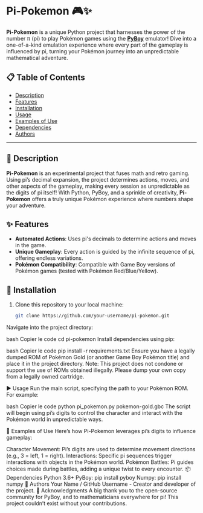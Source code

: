 # Pi-Pokemon 🎮✨

**Pi-Pokemon** is a unique Python project that harnesses the power of the number π (pi) to play Pokémon games using the **[PyBoy](https://github.com/Baekalfen/PyBoy)** emulator! Dive into a one-of-a-kind emulation experience where every part of the gameplay is influenced by pi, turning your Pokémon journey into an unpredictable mathematical adventure.

## 📋 Table of Contents
- [Description](#-description)
- [Features](#-features)
- [Installation](#-installation)
- [Usage](#-usage)
- [Examples of Use](#-examples-of-use)
- [Dependencies](#-dependencies)
- [Authors](#-authors)

---

## 📝 Description

**Pi-Pokemon** is an experimental project that fuses math and retro gaming. Using pi’s decimal expansion, the project determines actions, moves, and other aspects of the gameplay, making every session as unpredictable as the digits of pi itself! With Python, PyBoy, and a sprinkle of creativity, **Pi-Pokemon** offers a truly unique Pokémon experience where numbers shape your adventure.

## ✨ Features

- **Automated Actions**: Uses pi's decimals to determine actions and moves in the game.
- **Unique Gameplay**: Every action is guided by the infinite sequence of pi, offering endless variations.
- **Pokémon Compatibility**: Compatible with Game Boy versions of Pokémon games (tested with Pokémon Red/Blue/Yellow).

## 🚀 Installation

1. Clone this repository to your local machine:
   ```bash
   git clone https://github.com/your-username/pi-pokemon.git
Navigate into the project directory:

bash
Copier le code
cd pi-pokemon
Install dependencies using pip:

bash
Copier le code
pip install -r requirements.txt
Ensure you have a legally dumped ROM of Pokémon Gold (or another Game Boy Pokémon title) and place it in the project directory. Note: This project does not condone or support the use of ROMs obtained illegally. Please dump your own copy from a legally owned cartridge.

▶️ Usage
Run the main script, specifying the path to your Pokémon ROM. For example:

bash
Copier le code
python pi_pokemon.py pokemon-gold.gbc
The script will begin using pi’s digits to control the character and interact with the Pokémon world in unpredictable ways.

📖 Examples of Use
Here’s how Pi-Pokemon leverages pi’s digits to influence gameplay:

Character Movement: Pi’s digits are used to determine movement directions (e.g., 3 = left, 1 = right).
Interactions: Specific pi sequences trigger interactions with objects in the Pokémon world.
Pokémon Battles: Pi guides choices made during battles, adding a unique twist to every encounter.
📦 Dependencies
Python 3.6+
PyBoy: pip install pyboy
Numpy: pip install numpy
👥 Authors
Your Name / GitHub Username - Creator and developer of the project.
🎉 Acknowledgments
A big thank you to the open-source community for PyBoy, and to mathematicians everywhere for pi! This project couldn’t exist without your contributions.

